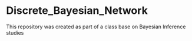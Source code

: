 # Discrete_Bayesian_Network
This repository was created as part of a class base on Bayesian Inference studies
